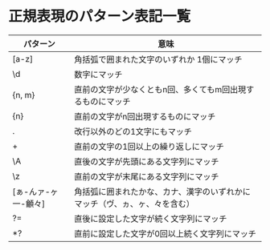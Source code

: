 # 正規表現のパターン表記一覧


| パターン           | 意味                                                     |
| ---------------- | -------------------------------------------------------- |
| [a-z]		         | 角括弧で囲まれた文字のいずれか 1個にマッチ                       |
| \d	        	   | 数字にマッチ                                                |
| {n, m}	         | 直前の文字が少なくともn回、多くてもm回出現するものにマッチ             |
| {n}			         | 直前の文字がn回出現するものにマッチ                             |
| .	  		         | 改行以外のどの1文字にもマッチ                                  |
| +	     		       | 直前の文字の1回以上の繰り返しにマッチ                            |
| \A			         | 直後の文字が先頭にある文字列にマッチ                             |
| \z	  	         | 直前の文字が末尾にある文字列にマッチ                             |
| [ぁ-んァ-ヶ一-龥々]  | 角括弧に囲まれたかな、カナ、漢字のいずれかにマッチ（ヴ、ヵ、ヶ、々を含む）    |
| ?=		  	       | 直後に設定した文字が続く文字列にマッチ                            |
| *?		 	         | 直前に設定した文字が0回以上続く文字列にマッチ                      |

